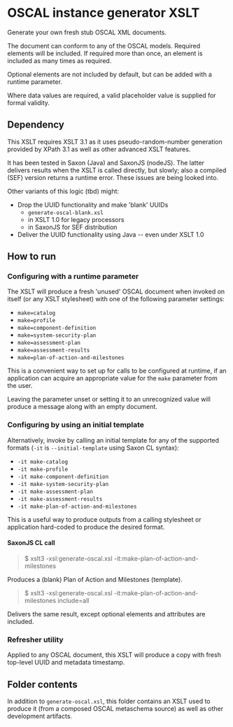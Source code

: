 # OSCAL instance generator XSLT

Generate your own fresh stub OSCAL XML documents.

The document can conform to any of the OSCAL models. Required elements will be included. If required more than once, an element is included as many times as required.

Optional elements are not included by default, but can be added with a runtime parameter.

Where data values are required, a valid placeholder value is supplied for formal validity.

## Dependency

This XSLT requires XSLT 3.1 as it uses pseudo-random-number generation provided by XPath 3.1 as well as other advanced XSLT features.

It has been tested in Saxon (Java) and SaxonJS (nodeJS). The latter delivers results when the XSLT is called directly, but slowly; also a compiled (SEF) version returns a runtime error. These issues are being looked into.

Other variants of this logic (tbd) might:

* Drop the UUID functionality and make 'blank' UUIDs
  - `generate-oscal-blank.xsl`
  - in XSLT 1.0 for legacy processors
  - in SaxonJS for SEF distribution
* Deliver the UUID functionality using Java -- even under XSLT 1.0

## How to run

### Configuring with a runtime parameter

The XSLT will produce a fresh 'unused' OSCAL document when invoked on itself (or any XSLT stylesheet) with one of the following parameter settings:

- `make=catalog` 
- `make=profile` 
- `make=component-definition` 
- `make=system-security-plan` 
- `make=assessment-plan` 
- `make=assessment-results` 
- `make=plan-of-action-and-milestones` 

This is a convenient way to set up for calls to be configured at runtime, if an application can acquire an appropriate value for the `make` parameter from the user.

Leaving the parameter unset or setting it to an unrecognized value will produce a message along with an empty document.

### Configuring by using an initial template

Alternatively, invoke by calling an initial template for any of the supported formats (`-it` is `--initial-template` using Saxon CL syntax):

- `-it make-catalog` 
- `-it make-profile` 
- `-it make-component-definition` 
- `-it make-system-security-plan` 
- `-it make-assessment-plan` 
- `-it make-assessment-results` 
- `-it make-plan-of-action-and-milestones` 

This is a useful way to produce outputs from a calling stylesheet or application hard-coded to produce the desired format.

#### SaxonJS CL call

> $ xslt3 -xsl:generate-oscal.xsl -it:make-plan-of-action-and-milestones

Produces a (blank) Plan of Action and Milestones (template).

> $ xslt3 -xsl:generate-oscal.xsl -it:make-plan-of-action-and-milestones include=all

Delivers the same result, except optional elements and attributes are included.

### Refresher utility

Applied to any OSCAL document, this XSLT will produce a copy with fresh top-level UUID and metadata timestamp.

## Folder contents

In addition to `generate-oscal.xsl`, this folder contains an XSLT used to produce it (from a composed OSCAL metaschema source) as well as other development artifacts.


